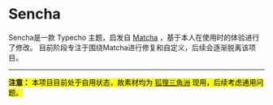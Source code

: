 # Sencha
Sencha是一款 Typecho 主题，启发自 [Matcha](https://github.com/BigCoke233/matcha) ，基于本人在使用时的体验进行了修改。
目前阶段专注于围绕Matcha进行修复和自定义，后续会逐渐脱离该项目。

----
<mark>**注意：** 本项目目前处于自用状态，故素材均为 [狐狸三角洲](https://blog.weichky.com) 现用，后续考虑通用问题。</mark>

